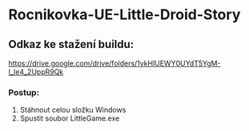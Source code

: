 # Rocnikovka-UE-Little-Droid-Story

## Odkaz ke stažení buildu:
https://drive.google.com/drive/folders/1ykHlUEWY0UYdT5YgM-l_Ie4_2UppR9Qk

### Postup:
  1. Stáhnout celou složku Windows
  2. Spustit soubor LittleGame.exe
